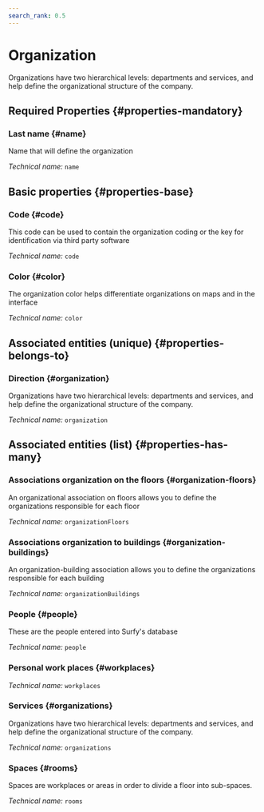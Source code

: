 ```yaml
---
search_rank: 0.5
---    
```

# Organization
<!--- THIS FILE IS GENERATED PLEASE DO NOT EDIT IT DIRECTLY --->

Organizations have two hierarchical levels: departments and services, and help define the organizational structure of the company.

<OH code="organization"/>




## Required Properties {#properties-mandatory}
    
### Last name {#name}

Name that will define the organization

*Technical name:* ```name```
<PH code="organization:name"/>

    


## Basic properties {#properties-base}
    
### Code {#code}

This code can be used to contain the organization coding or the key for identification via third party software

*Technical name:* ```code```
<PH code="organization:code"/>

### Color {#color}

The organization color helps differentiate organizations on maps and in the interface

*Technical name:* ```color```
<PH code="organization:color"/>

    

## Associated entities (unique) {#properties-belongs-to}

### Direction {#organization}

Organizations have two hierarchical levels: departments and services, and help define the organizational structure of the company.

*Technical name:* ```organization```
<PH code="organization:organization"/>


## Associated entities (list) {#properties-has-many}

### Associations organization on the floors {#organization-floors}

An organizational association on floors allows you to define the organizations responsible for each floor

*Technical name:* ```organizationFloors```
<PH code="organization:organizationFloors"/>

### Associations organization to buildings {#organization-buildings}

An organization-building association allows you to define the organizations responsible for each building

*Technical name:* ```organizationBuildings```
<PH code="organization:organizationBuildings"/>

### People {#people}

These are the people entered into Surfy's database

*Technical name:* ```people```
<PH code="organization:people"/>

### Personal work places {#workplaces}



*Technical name:* ```workplaces```
<PH code="organization:workplaces"/>

### Services {#organizations}

Organizations have two hierarchical levels: departments and services, and help define the organizational structure of the company.

*Technical name:* ```organizations```
<PH code="organization:organizations"/>

### Spaces {#rooms}

Spaces are workplaces or areas in order to divide a floor into sub-spaces.

*Technical name:* ```rooms```
<PH code="organization:rooms"/>




